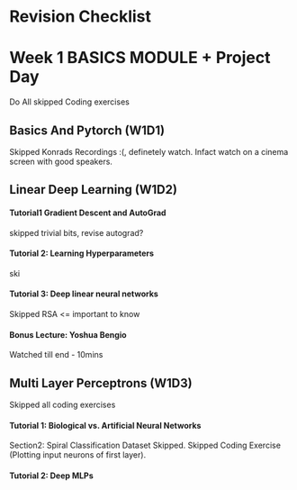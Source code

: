# Revision Checklist

# Week 1 BASICS MODULE + Project Day 
Do All skipped Coding exercises 

## Basics And Pytorch (W1D1)
Skipped Konrads Recordings :(, definetely watch. Infact watch on a cinema screen with good speakers.

## Linear Deep Learning (W1D2)

#### Tutorial1 Gradient Descent and AutoGrad
skipped trivial bits, revise autograd?

#### Tutorial 2: Learning Hyperparameters
ski

#### Tutorial 3: Deep linear neural networks
Skipped RSA <= important to know

#### Bonus Lecture: Yoshua Bengio
Watched till end - 10mins

## Multi Layer Perceptrons (W1D3)
Skipped all coding exercises

#### Tutorial 1: Biological vs. Artificial Neural Networks
Section2: Spiral Classification Dataset Skipped. Skipped Coding Exercise (Plotting input neurons of first layer).
#### Tutorial 2: Deep MLPs
